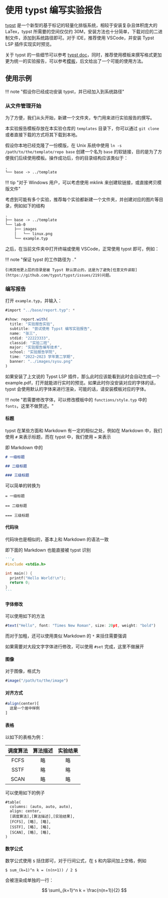 # 使用 typst 编写实验报告

[typst](https://github.com/typst/typst) 是一个新型的基于标记的轻量化排版系统，相较于安装复杂且体积庞大的 LaTex，typst 所需要的空间仅仅约 30M，安装方法也十分简单，下载对应的二进制文件，添加到系统路径即可。对于 IDE，推荐使用 VSCode，并安装 Typst LSP 插件实现实时预览。

关于 typst 的一些细节可以参考 [typst doc](https://typst.app/docs/)，同时，推荐使用模板来撰写格式更加更为统一的实验报告，可以参考[模板](https://github.com/YatSenOS/YatSenOS-Tutorial-Volume-2/tree/main/template)，后文给出了一个可能的使用方法。

## 使用示例

!!! note "假设你已经成功安装 typst，并已经加入到系统路径"

### 从文件管理开始

为了方便，我们从头开始，新建一个文件夹，专门用来进行实验报告的撰写。

本实验报告模板存放在本实验仓库的 `templates` 目录下，你可以通过 `git clone` 或者直接下载的方式将其下载到本地。

假设你本地已经克隆了一份模版，在 Unix 系统中使用 `ln -s /path/to/the/template/repo base` 创建一个名为 `base` 的软链接，目的是为了方便我们后续使用模板。操作成功后，你的目录结构应该类似于：

```txt
.
└── base -> ../template
```

!!! tip "对于 Windows 用户，可以考虑使用 mklink 来创建软链接，或直接拷贝模版文件"

考虑到可能有多个实验，推荐每个实验都新建一个文件夹，并创建对应的图片等目录，例如如下的结构

```txt
.
├── base -> ../template
└── lab-0
    ├── images
    │   └── linux.png
    └── example.typ
```

之后，在当前文件夹中打开终端或使用 VSCode，正常使用 typst 即可，例如：

!!! note "保证 typst 的工作路径为 `.`"

    引用其他更上层的目录是被 Typst 默认禁止的，这是为了避免[任意文件读取](https://github.com/typst/typst/issues/219)问题。

### 编写报告

打开 `example.typ`，并输入：

```js
#import "../base/report.typ": *

#show: report.with(
  title: "实验报告实验",
  subtitle: "尝试使用 Typst 编写实验报告",
  name: "张三",
  stdid: "22223333",
  classid: "实验二班",
  major: "实验报告编写技术",
  school: "实验报告学院",
  time: "2022~2023 学年第二学期",
  banner: "../images/sysu.png"
)
```

如果安装了上文说的 Typst LSP 插件，那么此时应该能看到此时会自动生成一个 example.pdf，打开就能进行实时的预览。如果此时你没安装对应的字体的话，typst 会使用默认的字体来进行渲染，可能的话，请安装模板对应的字体。

!!! note "若需要修改字体，可以修改模板中的 `functions/style.typ` 中的 `fonts`，这里不做赘述。"

#### 标题

typst 在某些方面和 Markdown 有一定的相似之处，例如在 Markdown 中，我们使用 `#` 来表示标题，而在 typst 中，我们使用 `=` 来表示

即 Markdown 中的

```markdown
# 一级标题

## 二级标题

### 三级标题
```

可以简单的转换为

```text
= 一级标题

== 二级标题

=== 三级标题
```

#### 代码块

代码块也是相似的，基本上和 Markdown 的语法一致

即下面的 Markdown 也能直接被 typst 识别

````markdown
```c
#include <stdio.h>

int main() {
  printf("Hello World!\n");
  return 0;
}
```
````

#### 字体修改

可以使用如下的方法

```js
#text("Hello", font: "Times New Roman", size: 20pt, weight: "bold")
```

而对于加粗，还可以使用类似 Markdown 的 `*` 来括住需要强调

如果需要对大段文字字体进行修改，可以使用 `#set` 完成，这里不做展开

#### 图像

对于图像，格式为

```js
#image("/path/to/the/image")
```

#### 对齐方式

```js
#align(center)[
  这是一个居中样例
]
```

#### 表格

以如下的表格为例：

| 调度算法 | 算法描述 | 实验结果 |
| :------: | :------: | :------: |
|   FCFS   |    略    |    略    |
|   SSTF   |    略    |    略    |
|   SCAN   |    略    |    略    |

可以使用如下的例子

```text
#table(
  columns: (auto, auto, auto),
  align: center,
  [调度算法],[算法描述],[实验结果],
  [FCFS], [略], [略],
  [SSTF], [略], [略],
  [SCAN], [略], [略],
)
```

#### 数学公式

数学公式使用 `$` 括住即可，对于行间公式，在 `$` 和内容间加上空格，例如

```text
$ sum_(k=1)^n k = (n(n+1)) / 2 $
```

会被渲染成单独的一行：

$$ \sum\_{k=1}^n k = \frac{n(n+1)}{2} $$
